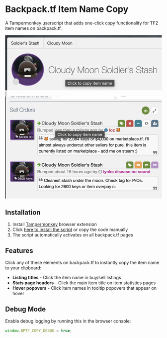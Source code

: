 # Backpack.tf Item Name Copy

A Tampermonkey userscript that adds one-click copy functionality for TF2 item names on backpack.tf.

![Stats](img_1.png) | ![Classifieds](img_2.png)

## Installation

1. Install [Tampermonkey](https://www.tampermonkey.net/) browser extension
2. Click [here to install the script](backpack_tf_copy.js) or copy the code manually
3. The script automatically activates on all backpack.tf pages

## Features

Click any of these elements on backpack.tf to instantly copy the item name to your clipboard:

- **Listing titles** - Click the item name in buy/sell listings
- **Stats page headers** - Click the main item title on item statistics pages
- **Hover popovers** - Click item names in tooltip popovers that appear on hover

## Debug Mode

Enable debug logging by running this in the browser console:

```javascript
window.BPTF_COPY_DEBUG = true;
```
